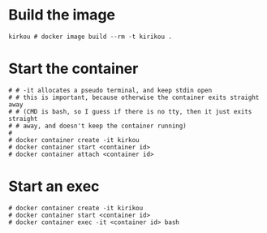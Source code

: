 # Build the image

    kirkou # docker image build --rm -t kirikou .

# Start the container

    # # -it allocates a pseudo terminal, and keep stdin open
    # # this is important, because otherwise the container exits straight away
    # # (CMD is bash, so I guess if there is no tty, then it just exits straight
    # # away, and doesn't keep the container running)
    #
    # docker container create -it kirkou
    # docker container start <container id>
    # docker container attach <container id>

# Start an exec

    # docker container create -it kirikou
    # docker container start <container id>
    # docker container exec -it <container id> bash